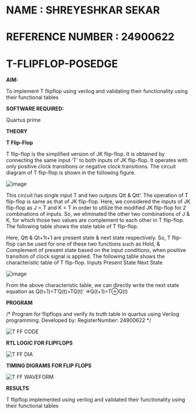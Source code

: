 # NAME : SHREYESHKAR SEKAR
# REFERENCE NUMBER : 24900622

# T-FLIPFLOP-POSEDGE

**AIM:**

To implement  T flipflop using verilog and validating their functionality using their functional tables

**SOFTWARE REQUIRED:**

Quartus prime

**THEORY**

**T Flip-Flop**

T flip-flop is the simplified version of JK flip-flop. It is obtained by connecting the same input ‘T’ to both inputs of JK flip-flop. It operates with only positive clock transitions or negative clock transitions. The circuit diagram of T flip-flop is shown in the following figure.

![image](https://github.com/naavaneetha/T-FLIPFLOP-POSEDGE/assets/154305477/458a68fe-2d08-4a9d-ac4f-7ae0480ce0bd)

 
This circuit has single input T and two outputs Qtt & Qtt’. The operation of T flip-flop is same as that of JK flip-flop. Here, we considered the inputs of JK flip-flop as J = T and K = T in order to utilize the modified JK flip-flop for 2 combinations of inputs. So, we eliminated the other two combinations of J & K, for which those two values are complement to each other in T flip-flop. The following table shows the state table of T flip-flop.

Here, Qtt & Qt+1t+1 are present state & next state respectively. So, T flip-flop can be used for one of these two functions such as Hold, & Complement of present state based on the input conditions, when positive transition of clock signal is applied. The following table shows the characteristic table of T flip-flop. Inputs Present State Next State

![image](https://github.com/naavaneetha/T-FLIPFLOP-POSEDGE/assets/154305477/cdd7fb32-539f-4b66-bb8d-f305a153c886)

 
From the above characteristic table, we can directly write the next state equation as Q(t+1)=T′Q(t)+TQ(t)′ ⇒Q(t+1)=T⊕Q(t)


**PROGRAM**

/* Program for flipflops and verify its truth table in quartus using Verilog programming. Developed by: RegisterNumber: 24900622
*/

![T FF CODE](https://github.com/user-attachments/assets/0e393527-1cdf-4ac4-99e3-ba924cd26b25)



**RTL LOGIC FOR FLIPFLOPS**

![T FF DIA](https://github.com/user-attachments/assets/180357e9-bcd4-4f81-b756-49f1946bcc71)



**TIMING DIGRAMS FOR FLIP FLOPS**


![T FF WAVEFORM](https://github.com/user-attachments/assets/1c3c9f08-662f-4750-a1fa-c11565659f28)


**RESULTS**

T flipflop implemented using verilog and validated their functionality using their functional tables
